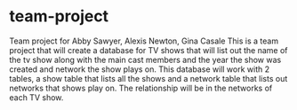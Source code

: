 # team-project
Team project for Abby Sawyer, Alexis Newton, Gina Casale
This is a team project that will create a database for TV shows that will list out the name of the tv show along with the main cast members and the year the show was created and network the show plays on. This database will work with 2 tables, a show table that lists all the shows and a network table that lists out networks that shows play on. The relationship will be in the networks of each TV show.
